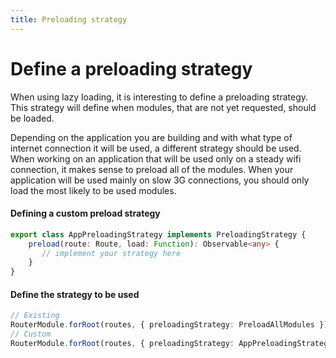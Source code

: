 ```yaml
---
title: Preloading strategy
---
```

# Define a preloading strategy

When using lazy loading, it is interesting to define a preloading strategy. This strategy will define when modules, that are not yet requested, should be loaded. 

Depending on the application you are building and with what type of internet connection it will be used, a different strategy should be used. 
When working on an application that will be used only on a steady wifi connection, it makes sense to preload all of the modules. When your application will be used mainly on slow 3G connections, you should only load the most likely to be used modules.

#### Defining a custom preload strategy

```ts
export class AppPreloadingStrategy implements PreloadingStrategy {
    preload(route: Route, load: Function): Observable<any> {
       // implement your strategy here
    } 
}
```

#### Define the strategy to be used

```ts
// Existing 
RouterModule.forRoot(routes, { preloadingStrategy: PreloadAllModules })
// Custom
RouterModule.forRoot(routes, { preloadingStrategy: AppPreloadingStrategy })
```
 
